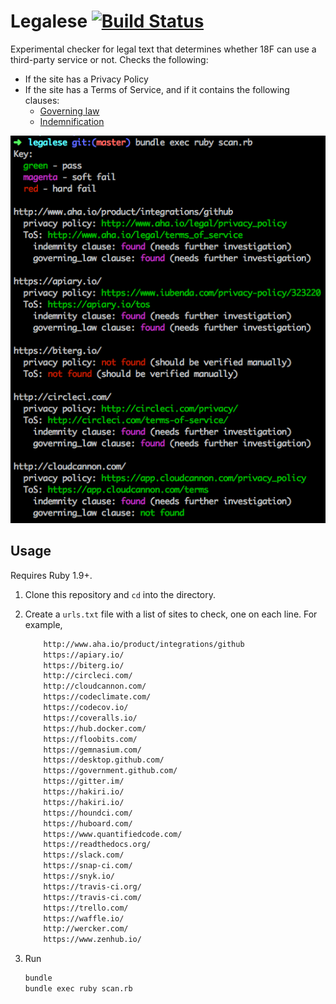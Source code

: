 # Legalese [![Build Status](https://travis-ci.org/18F/legalese.svg?branch=master)](https://travis-ci.org/18F/legalese)

Experimental checker for legal text that determines whether 18F can use a third-party service or not. Checks the following:

* If the site has a Privacy Policy
* If the site has a Terms of Service, and if it contains the following clauses:
    * [Governing law](http://www.contractstandards.com/clauses/governing-law)
    * [Indemnification](http://www.startuplawtalk.com/what-is-indemnification/)

![screenshot](screenshot.png)

## Usage

Requires Ruby 1.9+.

1. Clone this repository and `cd` into the directory.
1. Create a `urls.txt` file with a list of sites to check, one on each line. For example, 

    ```bash
		http://www.aha.io/product/integrations/github
		https://apiary.io/
		https://biterg.io/
		http://circleci.com/
		http://cloudcannon.com/
		https://codeclimate.com/
		https://codecov.io/
		https://coveralls.io/
		https://hub.docker.com/
		https://floobits.com/
		https://gemnasium.com/
		https://desktop.github.com/
		https://government.github.com/
		https://gitter.im/
		https://hakiri.io/
		https://hakiri.io/
		https://houndci.com/
		https://huboard.com/
		https://www.quantifiedcode.com/
		https://readthedocs.org/
		https://slack.com/
		https://snap-ci.com/
		https://snyk.io/
		https://travis-ci.org/
		https://travis-ci.com/
		https://trello.com/
		https://waffle.io/
		http://wercker.com/
		https://www.zenhub.io/
    ```
1. Run

    ```bash
    bundle
    bundle exec ruby scan.rb
    ```
